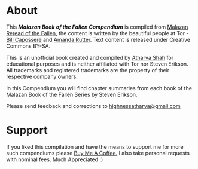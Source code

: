 # About 

This ***Malazan Book of the Fallen Compendium*** is compiled from [Malazan Reread of the Fallen](https://www.tor.com/series/malazan-reread-of-the-fallen/), the content is written by the beautiful people at Tor - [Bill Capossere](https://www.tor.com/author/bill-capossere/) and [Amanda Rutter](https://www.tor.com/author/amanda-rutter/). Text content is released under Creative Commons BY-SA.

This is an unofficial book created and compiled by [Atharva Shah](https://linktr.ee/HighnessAtharva) for educational purposes and is neither affiliated with Tor nor Steven Erikson. All trademarks and registered trademarks are the property of their respective company owners. 

In this Compendium you will find chapter summaries from each book of the Malazan Book of the Fallen Series by Steven Erikson.

Please send feedback and corrections to highnessatharva@gmail.com

# Support

If you liked this compilation and have the means to support me for more such compendiums please [Buy Me A Coffee.](https://www.buymeacoffee.com/AtharvaShah) I also take personal requests with nominal fees. Much Appreciated :)
